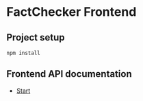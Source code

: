 # FactChecker Frontend

## Project setup

```
npm install
```

## Frontend API documentation

- [Start](https://htmlpreview.github.io/?https://github.com/kevinkrs/fakechecker_mp_frontend/blob/documentation/website/index.html)
